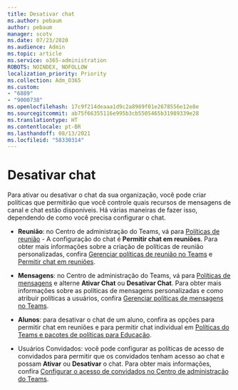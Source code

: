 ```yaml
---
title: Desativar chat
ms.author: pebaum
author: pebaum
manager: scotv
ms.date: 07/23/2020
ms.audience: Admin
ms.topic: article
ms.service: o365-administration
ROBOTS: NOINDEX, NOFOLLOW
localization_priority: Priority
ms.collection: Adm_O365
ms.custom:
- "6889"
- "9000738"
ms.openlocfilehash: 17c9f214deaaa1d9c2a8989f01e2678556e12e8e
ms.sourcegitcommit: ab75f66355116e995b3cb5505465b31989339e28
ms.translationtype: HT
ms.contentlocale: pt-BR
ms.lasthandoff: 08/13/2021
ms.locfileid: "58330314"
---
```

# <a name="disable-chat"></a>Desativar chat

Para ativar ou desativar o chat da sua organização, você pode criar políticas que permitirão que você controle quais recursos de mensagens de canal e chat estão disponíveis. Há várias maneiras de fazer isso, dependendo de como você precisa configurar o chat.

- **Reunião**: no Centro de administração do Teams, vá para [Políticas de reunião](https://admin.teams.microsoft.com/) - A configuração do chat é **Permitir chat em reuniões**. Para obter mais informações sobre a criação de políticas de reunião personalizadas, confira [Gerenciar políticas de reunião no Teams](https://docs.microsoft.com/microsoftteams/meeting-policies-in-teams) e [Permitir chat em reuniões](https://docs.microsoft.com/microsoftteams/meeting-policies-in-teams#allow-chat-in-meetings).

- **Mensagens**: no Centro de administração do Teams, vá para [Políticas de mensagens](https://admin.teams.microsoft.com/) e alterne **Ativar Chat** ou **Desativar Chat**. Para obter mais informações sobre as políticas de mensagens personalizadas e como atribuir políticas a usuários, confira [Gerenciar políticas de mensagens no Teams](https://docs.microsoft.com/microsoftteams/messaging-policies-in-teams).

- **Alunos**: para desativar o chat de um aluno, confira as opções para permitir chat em reuniões e para permitir chat individual em [Políticas do Teams e pacotes de políticas para Educação](https://docs.microsoft.com/microsoftteams/policy-packages-edu).

- Usuários Convidados: você pode configurar as políticas de acesso de convidados para permitir que os convidados tenham acesso ao chat e possam **Ativar** ou **Desativar** o chat. Para obter mais informações, confira [Configurar o acesso de convidados no Centro de administração do Teams](https://docs.microsoft.com/microsoftteams/set-up-guests#configure-guest-access-in-the-teams-admin-center).




